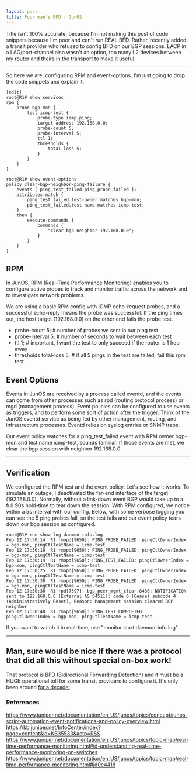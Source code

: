 ```yaml
---
layout: post
title: Poor man's BFD - JunOS
--- 
```


Title isn't 100% accurate, because I'm not making this post of code snippets because I'm poor and can't run REAL BFD. Rather, recently added a transit provider who refused to config BFD on our BGP sessions. LACP in a LAG/port-channel also wasn't an option, too many L2 devices between my router and theirs in the transport to make it useful. 

---

So here we are, configuring RPM and event-options. I'm just going to drop the code snippets and explain it. 

```
[edit]
root@R1# show services 
rpm {
    probe bgp-mon {
        test icmp-test {
            probe-type icmp-ping;
            target address 192.168.0.0;
            probe-count 5;
            probe-interval 5;
            ttl 1;
            thresholds {
                total-loss 5;
            }
        }
    }
}

root@R1# show event-options 
policy clear-bgp-neighbor-ping-failure {
    events [ ping_test_failed ping_probe_failed ];
    attributes-match {
        ping_test_failed.test-owner matches bgp-mon;
        ping_test_failed.test-name matches icmp-test;
    }
    then {
        execute-commands {
            commands {
                "clear bgp neighbor 192.168.0.0";
            }
        }
    }
}
```

## RPM 
In JunOS, RPM (Real-Time Performance Monitoring) enables you to configure active probes to track and monitor traffic across the network and to investigate network problems.

We are using a basic RPM config with ICMP echo-request probes, and a successful echo-reply means the probe was successful. If the ping times out, the host target (192.168.0.0) on the other end fails the probe test. 

* probe-count 5;           # number of probes we sent in our ping test 
* probe-interval 5;        # number of seconds to wait between each test 
* ttl 1;                   # important, I want the test to only succeed if the router is 1 hop away
* thresholds total-loss 5; # if all 5 pings in the test are failed, fail this rpm test

## Event Options 
Events in JunOS are received by a process called eventd, and the events can come from other processes such as rpd (routing protocol process) or mgd (management process). Event policies can be configured to use events as triggers, and to perform some sort of action after the trigger. Think of the JunOS eventd service as being fed by other management, routing, and infrastructure processes. Eventd relies on syslog entries or SNMP traps. 

Our event policy watches for a ping_test_failed event with RPM owner bgp-mon and test name icmp-test, sounds familiar. If those events are met, we clear the bgp session with neighbor 192.168.0.0. 

---

## Verification 
We configured the RPM test and the event policy. Let's see how it works. To simulate an outage, I deactivated the far-end interface of the target (192.168.0.0). Normally, without a link-down event BGP would take up to a full 90s hold-time to tear down the session. With RPM configured, we notice within a 5s interval with our config. Below, with some verbose logging you can see the 5 ping probes fail, so the test fails and our event policy tears down our bgp session as configured. 

```
root@R1# run show log daemon-info.log 
Feb 12 17:30:14  R1 rmopd[9650]: PING_PROBE_FAILED: pingCtlOwnerIndex = bgp-mon, pingCtlTestName = icmp-test
Feb 12 17:30:19  R1 rmopd[9650]: PING_PROBE_FAILED: pingCtlOwnerIndex = bgp-mon, pingCtlTestName = icmp-test
Feb 12 17:30:19  R1 rmopd[9650]: PING_TEST_FAILED: pingCtlOwnerIndex = bgp-mon, pingCtlTestName = icmp-test
Feb 12 17:30:25  R1 rmopd[9650]: PING_PROBE_FAILED: pingCtlOwnerIndex = bgp-mon, pingCtlTestName = icmp-test
Feb 12 17:30:30  R1 rmopd[9650]: PING_PROBE_FAILED: pingCtlOwnerIndex = bgp-mon, pingCtlTestName = icmp-test
Feb 12 17:30:30  R1 rpd[7597]: bgp_peer_mgmt_clear:8430: NOTIFICATION sent to 192.168.0.0 (External AS 64511): code 6 (Cease) subcode 4 (Administratively Reset), Reason: Management session cleared BGP neighbor
Feb 12 17:30:40  R1 rmopd[9650]: PING_TEST_COMPLETED: pingCtlOwnerIndex = bgp-mon, pingCtlTestName = icmp-test
```

If you want to watch it in real-time, use "monitor start daemon-info.log"

---

## Man, sure would be nice if there was a protocol that did all this without special on-box work! 
That protocol is BFD (Bidirectional Forwarding Detection) and it must be a HUGE operational toll for some transit providers to configure it. It's only been around <a href="https://tools.ietf.org/html/rfc5880">for a decade.</a>

### References
<a href="https://www.juniper.net/documentation/en_US/junos/topics/concept/junos-script-automation-event-notifications-and-policy-overview.html
">https://www.juniper.net/documentation/en_US/junos/topics/concept/junos-script-automation-event-notifications-and-policy-overview.html</a>
<a href="https://kb.juniper.net/InfoCenter/index?page=content&id=KB35533&actp=RSS">https://kb.juniper.net/InfoCenter/index?page=content&id=KB35533&actp=RSS</a>
<a href="https://www.juniper.net/documentation/en_US/junos/topics/topic-map/real-time-performance-monitoring.html#id-understanding-real-time-performance-monitoring-on-switches
">https://www.juniper.net/documentation/en_US/junos/topics/topic-map/real-time-performance-monitoring.html#id-understanding-real-time-performance-monitoring-on-switches</a>
<a href="https://www.juniper.net/documentation/en_US/junos/topics/topic-map/real-time-performance-monitoring.html#jd0e4418">https://www.juniper.net/documentation/en_US/junos/topics/topic-map/real-time-performance-monitoring.html#jd0e4418</a>